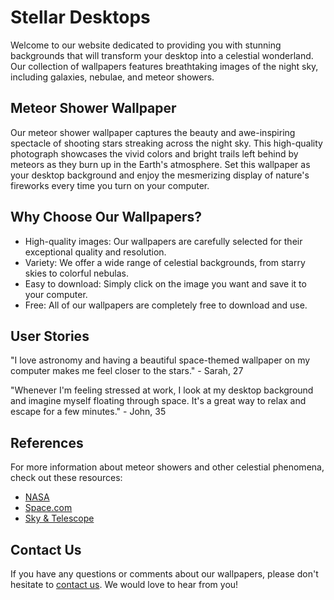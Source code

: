 <!--font:Orbitron-->

# Stellar Desktops

<!--font:Barlow Condensed-->

Welcome to our website dedicated to providing you with stunning backgrounds that will transform your desktop into a celestial wonderland. Our collection of wallpapers features breathtaking images of the night sky, including galaxies, nebulae, and meteor showers.

## Meteor Shower Wallpaper

Our meteor shower wallpaper captures the beauty and awe-inspiring spectacle of shooting stars streaking across the night sky. This high-quality photograph showcases the vivid colors and bright trails left behind by meteors as they burn up in the Earth's atmosphere. Set this wallpaper as your desktop background and enjoy the mesmerizing display of nature's fireworks every time you turn on your computer.

## Why Choose Our Wallpapers?

-   High-quality images: Our wallpapers are carefully selected for their exceptional quality and resolution.
-   Variety: We offer a wide range of celestial backgrounds, from starry skies to colorful nebulas.
-   Easy to download: Simply click on the image you want and save it to your computer.
-   Free: All of our wallpapers are completely free to download and use.

## User Stories

"I love astronomy and having a beautiful space-themed wallpaper on my computer makes me feel closer to the stars." - Sarah, 27

"Whenever I'm feeling stressed at work, I look at my desktop background and imagine myself floating through space. It's a great way to relax and escape for a few minutes." - John, 35

## References

For more information about meteor showers and other celestial phenomena, check out these resources:

-   [NASA](#)
-   [Space.com](#)
-   [Sky & Telescope](#)

## Contact Us

If you have any questions or comments about our wallpapers, please don't hesitate to [contact us](#). We would love to hear from you!

<!--

Write me content for website with wallpaper which alt text is:

"A photograph of a meteor shower, with bright streaks of light crossing the night sky."

The name/title of the page should not be 1:1 copy of the alt text but rather a real content of the website which is using this wallpaper.

- Use markdown format
- Start with heading
- Heading should be short and concise
- The content should look like a real website
- The website should not be about the wallpaper, wallpaper is just a related background
- Heading should be contain work "wallpaper" or "background"
- Include real sections like references, contact, user stories, etc. use things relevant to the page purpose.
- Feel free to use structure like headings, bullets, numbering, blockquotes, paragraphs, horizontal lines, etc.
- You can use formatting like bold or _italic_
- You can include UTF-8 emojis
- Links should be only #hash anchors (and you can refer to the document itself)
- Do not include images


---


# Stellar Backgrounds for Your Desktop

Welcome to our website dedicated to providing you with stunning backgrounds that will transform your desktop into a celestial wonderland. Our collection of wallpapers features breathtaking images of the night sky, including galaxies, nebulae, and meteor showers.

## Meteor Shower Wallpaper

Our meteor shower wallpaper captures the beauty and awe-inspiring spectacle of shooting stars streaking across the night sky. This high-quality photograph showcases the vivid colors and bright trails left behind by meteors as they burn up in the Earth's atmosphere. Set this wallpaper as your desktop background and enjoy the mesmerizing display of nature's fireworks every time you turn on your computer.

## Why Choose Our Wallpapers?

- High-quality images: Our wallpapers are carefully selected for their exceptional quality and resolution.
- Variety: We offer a wide range of celestial backgrounds, from starry skies to colorful nebulas.
- Easy to download: Simply click on the image you want and save it to your computer.
- Free: All of our wallpapers are completely free to download and use.

## User Stories

"I love astronomy and having a beautiful space-themed wallpaper on my computer makes me feel closer to the stars." - Sarah, 27

"Whenever I'm feeling stressed at work, I look at my desktop background and imagine myself floating through space. It's a great way to relax and escape for a few minutes." - John, 35

## References

For more information about meteor showers and other celestial phenomena, check out these resources:

- [NASA](#)
- [Space.com](#)
- [Sky & Telescope](#)

## Contact Us

If you have any questions or comments about our wallpapers, please don't hesitate to [contact us](#). We would love to hear from you!

-->
